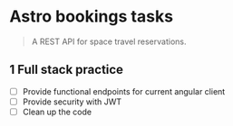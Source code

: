 # Astro bookings tasks

> A REST API for space travel reservations.

## 1 Full stack practice

- [ ] Provide functional endpoints for current angular client
- [ ] Provide security with JWT
- [ ] Clean up the code
